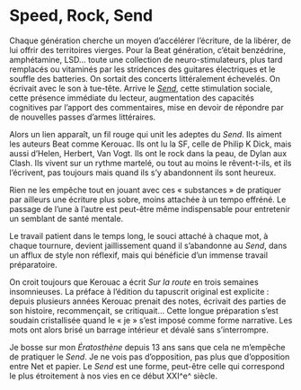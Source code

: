 # Speed, Rock, Send

Chaque génération cherche un moyen d’accélérer l’écriture, de la libérer, de lui offrir des territoires vierges. Pour la Beat génération, c’était benzédrine, amphétamine, LSD… toute une collection de neuro-stimulateurs, plus tard remplacés ou vitaminés par les stridences des guitares électriques et le souffle des batteries. On sortait des concerts littéralement échevelés. On écrivait avec le son à tue-tête. Arrive le [*Send*](https://tcrouzet.com/2013/11/15/la-send-generation/), cette stimulation sociale, cette présence immédiate du lecteur, augmentation des capacités cognitives par l’apport des commentaires, mise en devoir de répondre par de nouvelles passes d’armes littéraires.<span id="more-33699"></span>

Alors un lien apparaît, un fil rouge qui unit les adeptes du *Send*. Ils aiment les auteurs Beat comme Kerouac. Ils ont lu la SF, celle de Philip K Dick, mais aussi d’Helen, Herbert, Van Vogt. Ils ont le rock dans la peau, de Dylan aux Clash. Ils vivent sur un rythme martelé, ou tout au moins le rêvent-t-ils, et ils l’écrivent, pas toujours mais quand ils s’y abandonnent ils sont heureux.

Rien ne les empêche tout en jouant avec ces « substances » de pratiquer par ailleurs une écriture plus sobre, moins attachée à un tempo effréné. Le passage de l’une à l’autre est peut-être même indispensable pour entretenir un semblant de santé mentale.

Le travail patient dans le temps long, le souci attaché à chaque mot, à chaque tournure, devient jaillissement quand il s’abandonne au *Send*, dans un afflux de style non réflexif, mais qui bénéficie d’un immense travail préparatoire.

On croit toujours que Kerouac a écrit *Sur la route* en trois semaines insomnieuses. La préface à l’édition du tapuscrit original est explicite : depuis plusieurs années Kerouac prenait des notes, écrivait des parties de son histoire, recommençait, se critiquait… Cette longue préparation s’est soudain cristallisée quand le « je » s’est imposé comme forme narrative. Les mots ont alors brisé un barrage intérieur et dévalé sans s’interrompre.

Je bosse sur mon *Ératosthène* depuis 13 ans sans que cela ne m’empêche de pratiquer le *Send*. Je ne vois pas d’opposition, pas plus que d’opposition entre Net et papier. Le *Send* est une forme, peut-être celle qui correspond le plus étroitement à nos vies en ce début XXI^e^ siècle.